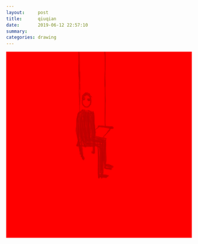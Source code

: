```yaml
---
layout:     post
title:      qiuqian
date:       2019-06-12 22:57:10
summary:    
categories: drawing
---
```

![qiuqian](/images/diary/qiuqian.png ".")
